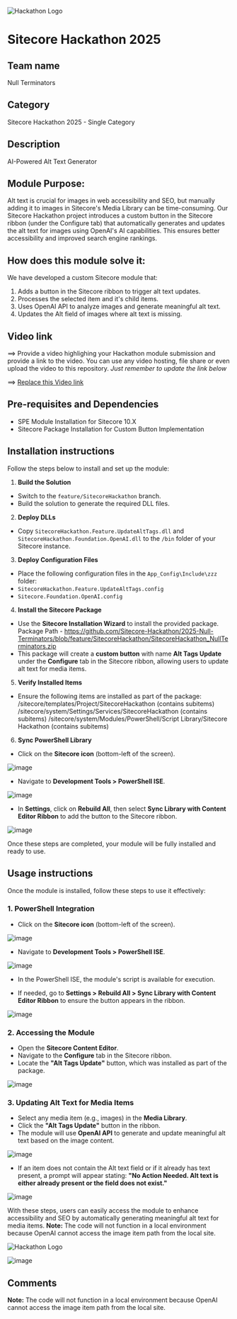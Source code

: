 ![Hackathon Logo](docs/images/hackathon.png?raw=true "Hackathon Logo")
# Sitecore Hackathon 2025

## Team name
Null Terminators
 
## Category
Sitecore Hackathon 2025 - Single Category
 
## Description
AI-Powered Alt Text Generator
 
## Module Purpose:
Alt text is crucial for images in web accessibility and SEO, but manually adding it to images in Sitecore's Media Library can be time-consuming. Our Sitecore Hackathon project introduces a custom button in the Sitecore ribbon (under the Configure tab) that automatically generates and updates the alt text for images using OpenAI's AI capabilities. This ensures better accessibility and improved search engine rankings.
 
## How does this module solve it:
We have developed a custom Sitecore module that:
1. Adds a button in the Sitecore ribbon to trigger alt text updates.
2. Processes the selected item and it's child items.
3. Uses OpenAI API to analyze images and generate meaningful alt text.
4. Updates the Alt field of images where alt text is missing.
 
## Video link
⟹ Provide a video highlighing your Hackathon module submission and provide a link to the video. You can use any video hosting, file share or even upload the video to this repository. _Just remember to update the link below_
 
⟹ [Replace this Video link](#video-link)
 
## Pre-requisites and Dependencies
- SPE Module Installation for Sitecore 10.X  
- Sitecore Package Installation for Custom Button Implementation
 
## Installation instructions  
Follow the steps below to install and set up the module:  
 
1. **Build the Solution**  
- Switch to the `feature/SitecoreHackathon` branch.  
- Build the solution to generate the required DLL files.  
 
2. **Deploy DLLs**  
- Copy `SitecoreHackathon.Feature.UpdateAltTags.dll` and `SitecoreHackathon.Foundation.OpenAI.dll` to the `/bin` folder of your Sitecore instance.  
 
3. **Deploy Configuration Files**  
- Place the following configuration files in the `App_Config\Include\zzz` folder:  
- `SitecoreHackathon.Feature.UpdateAltTags.config`  
- `Sitecore.Foundation.OpenAI.config`  
 
4. **Install the Sitecore Package**  
- Use the **Sitecore Installation Wizard** to install the provided package.  
Package Path - https://github.com/Sitecore-Hackathon/2025-Null-Terminators/blob/feature/SitecoreHackathon/SitecoreHackathon_NullTerminators.zip
- This package will create a **custom button** with name **Alt Tags Update** under the **Configure** tab in the Sitecore ribbon, allowing users to update alt text for media items.  
 
5. **Verify Installed Items**  
- Ensure the following items are installed as part of the package:  
 /sitecore/templates/Project/SitecoreHackathon (contains subitems)
 /sitecore/system/Settings/Services/SitecoreHackathon (contains subitems)
 /sitecore/system/Modules/PowerShell/Script Library/Sitecore Hackathon (contains subitems)
 
6. **Sync PowerShell Library**  
- Click on the **Sitecore icon** (bottom-left of the screen).

![image](https://github.com/user-attachments/assets/50cb0ba1-f848-4127-ae6e-c2a35511ffad)

- Navigate to **Development Tools > PowerShell ISE**. 

![image](https://github.com/user-attachments/assets/2d5814dc-af67-4829-8875-35391367c040)

- In **Settings**, click on **Rebuild All**, then select **Sync Library with Content Editor Ribbon** to add the button to the Sitecore ribbon.

![image](https://github.com/user-attachments/assets/c3a32acb-11f6-4a5f-85d5-af4484d24b8d)

Once these steps are completed, your module will be fully installed and ready to use.
 
## Usage instructions 
Once the module is installed, follow these steps to use it effectively:  
 
### 1. **PowerShell Integration**  

- Click on the **Sitecore icon** (bottom-left of the screen).

![image](https://github.com/user-attachments/assets/79c9388f-38d2-4cfa-990c-012ac6a062a1)


- Navigate to **Development Tools > PowerShell ISE**. 

![image](https://github.com/user-attachments/assets/ce55c945-95d6-4738-97af-831c8327aa7d)

- In the PowerShell ISE, the module's script is available for execution.

- If needed, go to **Settings > Rebuild All > Sync Library with Content Editor Ribbon** to ensure the button appears in the ribbon.

![image](https://github.com/user-attachments/assets/80027cbf-5e85-4dfe-95ac-772b6daf9c72)
 
### 2. **Accessing the Module**  

- Open the **Sitecore Content Editor**.  
- Navigate to the **Configure** tab in the Sitecore ribbon.  
- Locate the **"Alt Tags Update"** button, which was installed as part of the package. 

![image](https://github.com/user-attachments/assets/6b565b60-1133-4896-a6da-26220e2a9f12)

### 3. **Updating Alt Text for Media Items**  

- Select any media item (e.g., images) in the **Media Library**.  
- Click the **"Alt Tags Update"** button in the ribbon.  
- The module will use **OpenAI API** to generate and update meaningful alt text based on the image content.

![image](https://github.com/user-attachments/assets/189cdfd6-d505-4292-89d7-2277393f15f6)

- If an item does not contain the Alt text field or if it already has text present, a prompt will appear stating: **"No Action Needed. Alt text is either already present or the field does not exist."**

![image](https://github.com/user-attachments/assets/77590483-489f-416c-afe2-03955086dc8f)
 
With these steps, users can easily access the module to enhance accessibility and SEO by automatically generating meaningful alt text for media items.
**Note:** The code will not function in a local environment because OpenAI cannot access the image item path from the local site.
 
![Hackathon Logo](docs/images/hackathon.png?raw=true "Hackathon Logo")

![image](https://github.com/user-attachments/assets/7fb3c0a1-7537-4c16-9359-7e25e33d866f)
 
## Comments
**Note:** The code will not function in a local environment because OpenAI cannot access the image item path from the local site.
